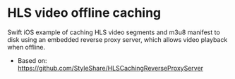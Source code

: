 # HLS video offline caching
Swift iOS example of caching HLS video segments and m3u8 manifest to disk using an embedded reverse proxy server, which allows video playback when offline.
- Based on: https://github.com/StyleShare/HLSCachingReverseProxyServer
